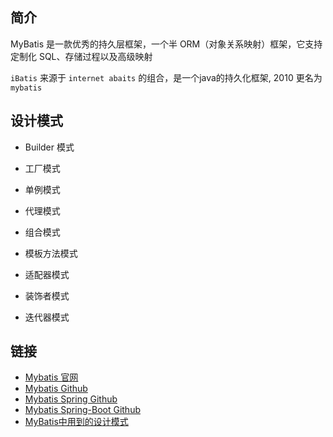 ## 简介

MyBatis 是一款优秀的持久层框架，一个半 ORM（对象关系映射）框架，它支持定制化 SQL、存储过程以及高级映射

`iBatis` 来源于 `internet abaits` 的组合，是一个java的持久化框架, 2010 更名为 `mybatis`

## 设计模式
* Builder 模式

* 工厂模式

* 单例模式

* 代理模式

* 组合模式

* 模板方法模式

* 适配器模式

* 装饰者模式

* 迭代器模式

## 链接

* [Mybatis 官网](https://mybatis.org/mybatis-3/)
* [Mybatis Github](https://github.com/mybatis/mybatis-3)
* [Mybatis Spring Github](https://github.com/mybatis/spring)
* [Mybatis Spring-Boot Github](https://github.com/mybatis/spring-boot-starter)
* [MyBatis中用到的设计模式](https://blog.csdn.net/star1210644725/article/details/91882685)